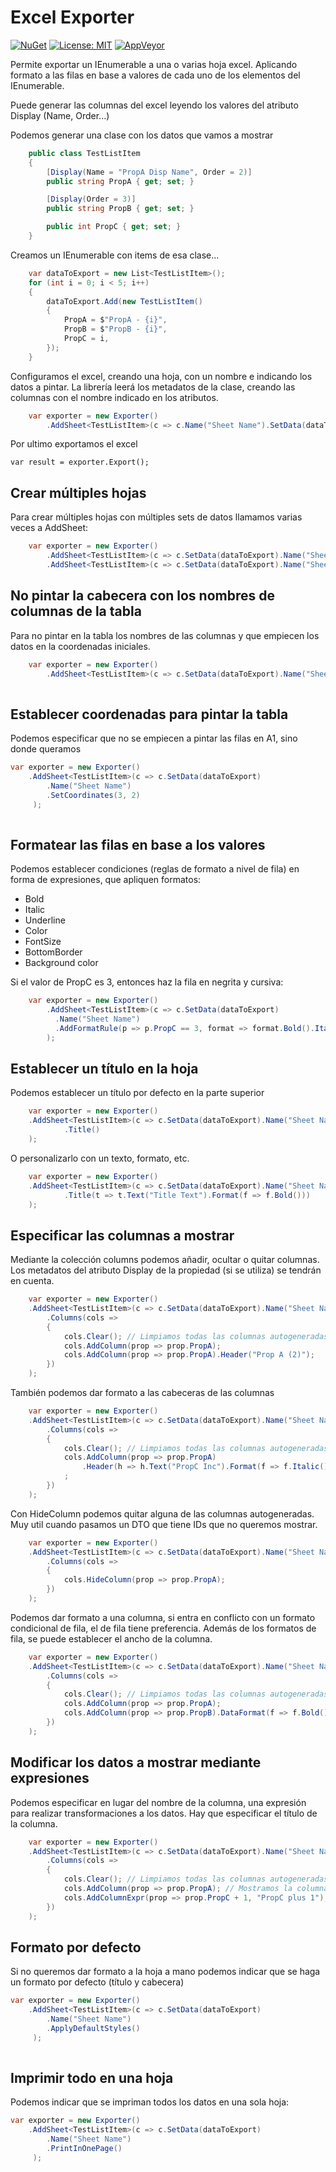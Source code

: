 # Excel Exporter 
[![NuGet](https://img.shields.io/nuget/v/Intnovaction.Utils.ExcelExporter.svg)](https://www.nuget.org/packages/IntNovAction.Utils.ExcelExporter/)
[![License: MIT](https://img.shields.io/badge/License-MIT-yellow.svg)](https://opensource.org/licenses/MIT)
[![AppVeyor](https://ci.appveyor.com/api/projects/status/github/intnovaction/IntNovAction.Utils.ExcelExporter?svg=true)](https://ci.appveyor.com/project/IntNovAction/intnovaction-utils-excelexporter)

Permite exportar un IEnumerable a una o varias hoja excel. Aplicando formato a las filas en base a valores de cada uno de los elementos del IEnumerable.

Puede generar las columnas del excel leyendo los valores del atributo Display (Name, Order...)

Podemos generar una clase con los datos que vamos a mostrar
```c#
    public class TestListItem
    {
        [Display(Name = "PropA Disp Name", Order = 2)]
        public string PropA { get; set; }

        [Display(Order = 3)]
        public string PropB { get; set; }

        public int PropC { get; set; }
    }
```

Creamos un IEnumerable con items de esa clase...

```c#
    var dataToExport = new List<TestListItem>();
    for (int i = 0; i < 5; i++)
    {
        dataToExport.Add(new TestListItem()
        {
            PropA = $"PropA - {i}",
            PropB = $"PropB - {i}",
            PropC = i,
        });
    }
```

Configuramos el excel, creando una hoja, con un nombre e indicando los datos a pintar.
La librería leerá los metadatos de la clase, creando las columnas con el nombre indicado en los atributos.

```c#
    var exporter = new Exporter()
		.AddSheet<TestListItem>(c => c.Name("Sheet Name").SetData(dataToExport));
```

Por ultimo exportamos el excel

    var result = exporter.Export();

## Crear múltiples hojas

Para crear múltiples hojas con múltiples sets de datos llamamos varias veces a AddSheet:

```c#
    var exporter = new Exporter()
		.AddSheet<TestListItem>(c => c.SetData(dataToExport).Name("Sheet Name"))
        .AddSheet<TestListItem>(c => c.SetData(dataToExport).Name("Sheet 2 Name"));
```

## No pintar la cabecera con los nombres de columnas de la tabla

Para no pintar en la tabla los nombres de las columnas y que empiecen los datos en la coordenadas iniciales.

```c#
    var exporter = new Exporter()
		.AddSheet<TestListItem>(c => c.SetData(dataToExport).Name("Sheet Name").HideColumnHeaders());
        
```

## Establecer coordenadas para pintar la tabla

Podemos especificar que no se empiecen a pintar las filas en A1, sino donde queramos

```c#
var exporter = new Exporter()
    .AddSheet<TestListItem>(c => c.SetData(dataToExport)
        .Name("Sheet Name")
        .SetCoordinates(3, 2)
     );
        
```

## Formatear las filas en base a los valores

Podemos establecer condiciones (reglas de formato a nivel de fila) en forma de expresiones, que apliquen formatos:
- Bold
- Italic
- Underline
- Color
- FontSize
- BottomBorder
- Background color

Si el valor de PropC es 3, entonces haz la fila en negrita y cursiva:

```c#
    var exporter = new Exporter()
		.AddSheet<TestListItem>(c => c.SetData(dataToExport)
		  .Name("Sheet Name")
		  .AddFormatRule(p => p.PropC == 3, format => format.Bold().Italic())
		);
```

## Establecer un título en la hoja

Podemos establecer un título por defecto en la parte superior

```c#
    var exporter = new Exporter()
    .AddSheet<TestListItem>(c => c.SetData(dataToExport).Name("Sheet Name")
            .Title()
    );
```

O personalizarlo con un texto, formato, etc.

```c#
    var exporter = new Exporter()
	.AddSheet<TestListItem>(c => c.SetData(dataToExport).Name("Sheet Name")
            .Title(t => t.Text("Title Text").Format(f => f.Bold()))
    );
```
## Especificar las columnas a mostrar
Mediante la colección columns podemos añadir, ocultar o quitar columnas. Los metadatos del atributo Display de la propiedad (si se utiliza) se tendrán en cuenta.


```c#
    var exporter = new Exporter()
    .AddSheet<TestListItem>(c => c.SetData(dataToExport).Name("Sheet Name")
		.Columns(cols =>
	    {
            cols.Clear(); // Limpiamos todas las columnas autogeneradas
            cols.AddColumn(prop => prop.PropA);
            cols.AddColumn(prop => prop.PropA).Header("Prop A (2)");
        })
    );
```

También podemos dar formato a las cabeceras de las columnas
```c#
    var exporter = new Exporter()
    .AddSheet<TestListItem>(c => c.SetData(dataToExport).Name("Sheet Name")
		.Columns(cols =>
	    {
            cols.Clear(); // Limpiamos todas las columnas autogeneradas
            cols.AddColumn(prop => prop.PropA)
			    .Header(h => h.Text("PropC Inc").Format(f => f.Italic()))
			;
        })
    );
```

Con HideColumn podemos quitar alguna de las columnas autogeneradas. Muy util cuando pasamos un DTO que tiene IDs que no queremos mostrar.

```c#
    var exporter = new Exporter()
    .AddSheet<TestListItem>(c => c.SetData(dataToExport).Name("Sheet Name")
		.Columns(cols =>
	    {
            cols.HideColumn(prop => prop.PropA);
        })
    );
```

Podemos dar formato a una columna, si entra en conflicto con un formato condicional de fila, el de fila tiene preferencia.
Además de los formatos de fila, se puede establecer el ancho de la columna.

```c#
    var exporter = new Exporter()
    .AddSheet<TestListItem>(c => c.SetData(dataToExport).Name("Sheet Name")
		.Columns(cols =>
	    {
            cols.Clear(); // Limpiamos todas las columnas autogeneradas
            cols.AddColumn(prop => prop.PropA);            
            cols.AddColumn(prop => prop.PropB).DataFormat(f => f.Bold().Width(50));           
        })
    );
```

## Modificar los datos a mostrar mediante expresiones
Podemos especificar en lugar del nombre de la columna, una expresión para realizar transformaciones a los datos. Hay que especificar el título de la columna.

```c#
    var exporter = new Exporter()
    .AddSheet<TestListItem>(c => c.SetData(dataToExport).Name("Sheet Name")
		.Columns(cols =>
	    {
            cols.Clear(); // Limpiamos todas las columnas autogeneradas
            cols.AddColumn(prop => prop.PropA); // Mostramos la columna PropA
            cols.AddColumnExpr(prop => prop.PropC + 1, "PropC plus 1"); // Mostramos el contenido de PropC sumándole 1 y lo llamamos PropC plus 1
        })
    );
```
## Formato por defecto

Si no queremos dar formato a la hoja a mano podemos indicar que se haga un formato por defecto (título y cabecera)

```c#
var exporter = new Exporter()
    .AddSheet<TestListItem>(c => c.SetData(dataToExport)
        .Name("Sheet Name")
        .ApplyDefaultStyles()
     );
        
```

## Imprimir todo en una hoja
Podemos indicar que se impriman todos los datos en una sola hoja:

```c#
var exporter = new Exporter()
    .AddSheet<TestListItem>(c => c.SetData(dataToExport)
        .Name("Sheet Name")
        .PrintInOnePage()
     );
        
```
